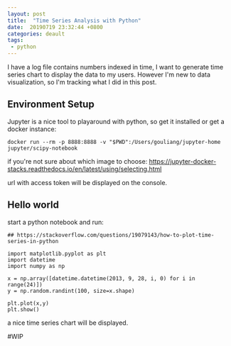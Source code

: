 ```yaml
---
layout: post
title:  "Time Series Analysis with Python"
date:  20190719 23:32:44 +0800
categories: deault 
tags:
 - python 
---
```


I have a log file contains numbers indexed in time, I want to generate time series chart to display the data to my users. 
However I'm new to data visualization, so I'm tracking what I did in this post.

## Environment Setup
Jupyter is a nice tool to playaround with python, so get it installed or get a docker instance:
```
docker run --rm -p 8888:8888 -v "$PWD":/Users/gouliang/jupyter-home jupyter/scipy-notebook
```

if you're not sure about which image to choose: https://jupyter-docker-stacks.readthedocs.io/en/latest/using/selecting.html

url with access token will be displayed on the console. 

## Hello world
start a python notebook and run:
```
## https://stackoverflow.com/questions/19079143/how-to-plot-time-series-in-python

import matplotlib.pyplot as plt
import datetime
import numpy as np

x = np.array([datetime.datetime(2013, 9, 28, i, 0) for i in range(24)])
y = np.random.randint(100, size=x.shape)

plt.plot(x,y)
plt.show()
```
a nice time series chart will be displayed.

#WIP
